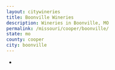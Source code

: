 ```yaml
---
layout: citywineries
title: Boonville Wineries
description: Wineries in Boonville, MO
permalink: /missouri/cooper/boonville/
state: mo
county: cooper
city: boonville
---
```

-
